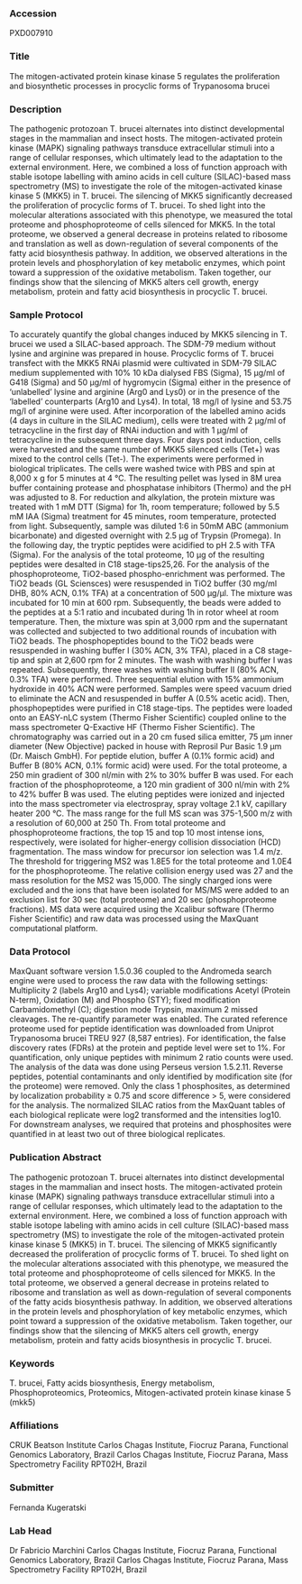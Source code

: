 ### Accession
PXD007910

### Title
The mitogen-activated protein kinase kinase 5 regulates the proliferation and biosynthetic processes in procyclic forms of Trypanosoma brucei

### Description
The pathogenic protozoan T. brucei alternates into distinct developmental stages in the mammalian and insect hosts. The mitogen-activated protein kinase (MAPK) signaling pathways transduce extracellular stimuli into a range of cellular responses, which ultimately lead to the adaptation to the external environment. Here, we combined a loss of function approach with stable isotope labelling with amino acids in cell culture (SILAC)-based mass spectrometry (MS) to investigate the role of the mitogen-activated kinase kinase 5 (MKK5) in T. brucei. The silencing of MKK5 significantly decreased the proliferation of procyclic forms of T. brucei. To shed light into the molecular alterations associated with this phenotype, we measured the total proteome and phosphoproteome of cells silenced for MKK5. In the total proteome, we observed a general decrease in proteins related to ribosome and translation as well as down-regulation of several components of the fatty acid biosynthesis pathway. In addition, we observed alterations in the protein levels and phosphorylation of key metabolic enzymes, which point toward a suppression of the oxidative metabolism. Taken together, our findings show that the silencing of MKK5 alters cell growth, energy metabolism, protein and fatty acid biosynthesis in procyclic T. brucei.

### Sample Protocol
To accurately quantify the global changes induced by MKK5 silencing in T. brucei we used a SILAC-based approach. The SDM-79 medium without lysine and arginine was prepared in house. Procyclic forms of T. brucei transfect with the MKK5 RNAi plasmid were cultivated in SDM-79 SILAC medium supplemented with 10% 10 kDa dialysed FBS (Sigma), 15 μg/ml of G418 (Sigma) and 50 μg/ml of hygromycin (Sigma) either in the presence of ‘unlabelled’ lysine and arginine (Arg0 and Lys0) or in the presence of the ‘labelled’ counterparts (Arg10 and Lys4). In total, 18 mg/l of lysine and 53.75 mg/l of arginine were used. After incorporation of the labelled amino acids (4 days in culture in the SILAC medium), cells were treated with 2 μg/ml of tetracycline in the first day of RNAi induction and with 1 μg/ml of tetracycline in the subsequent three days. Four days post induction, cells were harvested and the same number of MKK5 silenced cells (Tet+) was mixed to the control cells (Tet-). The experiments were performed in biological triplicates. The cells were washed twice with PBS and spin at 8,000 x g for 5 minutes at 4 °C. The resulting pellet was lysed in 8M urea buffer containing protease and phosphatase inhibitors (Thermo) and the pH was adjusted to 8. For reduction and alkylation, the protein mixture was treated with 1 mM DTT (Sigma) for 1h, room temperature; followed by 5.5 mM IAA (Sigma) treatment for 45 minutes, room temperature, protected from light. Subsequently, sample was diluted 1:6 in 50mM ABC (ammonium bicarbonate) and digested overnight with 2.5 µg of Trypsin (Promega). In the following day, the tryptic peptides were acidified to pH 2.5 with TFA (Sigma). For the analysis of the total proteome, 10 µg of the resulting peptides were desalted in C18 stage-tips25,26. For the analysis of the phosphoproteome, TiO2-based phospho-enrichment was performed. The TiO2 beads (GL Sciensces) were resuspended in TiO2 buffer (30 mg/ml DHB, 80% ACN, 0.1% TFA) at a concentration of 500 µg/µl. The mixture was incubated for 10 min at 600 rpm. Subsequently, the beads were added to the peptides at a 5:1 ratio and incubated during 1h in rotor wheel at room temperature. Then, the mixture was spin at 3,000 rpm and the supernatant was collected and subjected to two additional rounds of incubation with TiO2 beads. The phosphopeptides bound to the TiO2 beads were resuspended in washing buffer I (30% ACN, 3% TFA), placed in a C8 stage-tip and spin at 2,600 rpm for 2 minutes. The wash with washing buffer I was repeated. Subsequently, three washes with washing buffer II (80% ACN, 0.3% TFA) were performed. Three sequential elution with 15% ammonium hydroxide in 40% ACN were performed. Samples were speed vacuum dried to eliminate the ACN and resuspended in buffer A (0.5% acetic acid). Then, phosphopeptides were purified in C18 stage-tips. The peptides were loaded onto an EASY-nLC system (Thermo Fisher Scientific) coupled online to the mass spectrometer Q-Exactive HF (Thermo Fisher Scientific). The chromatography was carried out in a  20 cm fused silica emitter, 75 µm inner diameter (New Objective) packed in house with Reprosil Pur Basic 1.9 μm (Dr. Maisch GmbH). For peptide elution, buffer A (0.1% formic acid) and Buffer B (80% ACN, 0.1% formic acid) were used. For the total proteome, a 250 min gradient of 300 nl/min with 2% to 30% buffer B was used. For each fraction of the phosphoproteome, a 120 min gradient of 300 nl/min with 2% to 42% buffer B was used. The eluting peptides were ionized and injected into the mass spectrometer via electrospray, spray voltage 2.1 kV, capillary heater 200 °C. The mass range for the full MS scan was 375-1,500 m/z with a resolution of 60,000 at 250 Th. From total proteome and phosphoproteome fractions, the top 15 and top 10 most intense ions, respectively, were isolated for higher-energy collision dissociation (HCD) fragmentation. The mass window for precursor ion selection was 1.4 m/z. The threshold for triggering MS2 was 1.8E5 for the total proteome and 1.0E4 for the phosphoproteome. The relative collision energy used was 27 and the mass resolution for the MS2 was 15,000. The singly charged ions were excluded and the ions that have been isolated for MS/MS were added to an exclusion list for 30 sec (total proteome) and 20 sec (phosphoproteome fractions). MS data were acquired using the Xcalibur software (Thermo Fisher Scientific) and raw data was processed using the MaxQuant computational platform.

### Data Protocol
MaxQuant software version 1.5.0.36 coupled to the Andromeda search engine were used to process the raw data with the following settings: Multiplicity 2 (labels Arg10 and Lys4); variable modifications Acetyl (Protein N-term), Oxidation (M) and Phospho (STY); fixed modification Carbamidomethyl (C); digestion mode Trypsin, maximum 2 missed cleavages. The re-quantify parameter was enabled. The curated reference proteome used for peptide identification was downloaded from Uniprot Trypanosoma brucei TREU 927 (8,587 entries). For identification, the false discovery rates (FDRs) at the protein and peptide level were set to 1%. For quantification, only unique peptides with minimum 2 ratio counts were used. The analysis of the data was done using Perseus version 1.5.2.11. Reverse peptides, potential contaminants and only identified by modification site (for the proteome) were removed. Only the class 1 phosphosites, as determined by localization probability ≥ 0.75 and score difference > 5, were considered for the analysis. The normalized SILAC ratios from the MaxQuant tables of each biological replicate were log2 transformed and the intensities log10. For downstream analyses, we required that proteins and phosphosites were quantified in at least two out of three biological replicates.

### Publication Abstract
The pathogenic protozoan T. brucei alternates into distinct developmental stages in the mammalian and insect hosts. The mitogen-activated protein kinase (MAPK) signaling pathways transduce extracellular stimuli into a range of cellular responses, which ultimately lead to the adaptation to the external environment. Here, we combined a loss of function approach with stable isotope labeling with amino acids in cell culture (SILAC)-based mass spectrometry (MS) to investigate the role of the mitogen-activated protein kinase kinase 5 (MKK5) in T. brucei. The silencing of MKK5 significantly decreased the proliferation of procyclic forms of T. brucei. To shed light on the molecular alterations associated with this phenotype, we measured the total proteome and phosphoproteome of cells silenced for MKK5. In the total proteome, we observed a general decrease in proteins related to ribosome and translation as well as down-regulation of several components of the fatty acids biosynthesis pathway. In addition, we observed alterations in the protein levels and phosphorylation of key metabolic enzymes, which point toward a suppression of the oxidative metabolism. Taken together, our findings show that the silencing of MKK5 alters cell growth, energy metabolism, protein and fatty acids biosynthesis in procyclic T. brucei.

### Keywords
T. brucei, Fatty acids biosynthesis, Energy metabolism, Phosphoproteomics, Proteomics, Mitogen-activated protein kinase kinase 5 (mkk5)

### Affiliations
CRUK Beatson Institute
Carlos Chagas Institute, Fiocruz Parana, Functional Genomics Laboratory, Brazil Carlos Chagas Institute, Fiocruz Parana, Mass Spectrometry Facility RPT02H, Brazil

### Submitter
Fernanda Kugeratski

### Lab Head
Dr Fabricio Marchini
Carlos Chagas Institute, Fiocruz Parana, Functional Genomics Laboratory, Brazil Carlos Chagas Institute, Fiocruz Parana, Mass Spectrometry Facility RPT02H, Brazil


